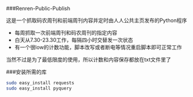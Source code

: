 ###Renren-Public-Publish

这是一个抓取码农周刊和前端周刊内容并定时由人人公共主页发布的Python程序

 - 每周抓取一次前端周刊和码农周刊的指定内容
 - 白天从7.30-23.30工作，每隔四小时交替发一次状态
 - 有一个很low的计数功能，脚本改写或者断电等情况重启脚本即可正常工作

当然不过是为了最低限度的使用，所以计数和内容保存都放在txt文件里了

###安装所需的库
```bash
sudo easy_install requests
sudo easy_install pyquery
```
 


